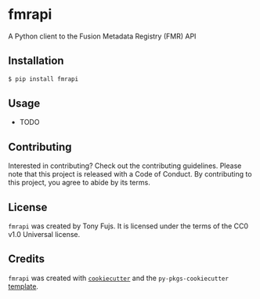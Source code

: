 # fmrapi

A Python client to the Fusion Metadata Registry (FMR) API

## Installation

```bash
$ pip install fmrapi
```

## Usage

- TODO

## Contributing

Interested in contributing? Check out the contributing guidelines. Please note that this project is released with a Code of Conduct. By contributing to this project, you agree to abide by its terms.

## License

`fmrapi` was created by Tony Fujs. It is licensed under the terms of the CC0 v1.0 Universal license.

## Credits

`fmrapi` was created with [`cookiecutter`](https://cookiecutter.readthedocs.io/en/latest/) and the `py-pkgs-cookiecutter` [template](https://github.com/py-pkgs/py-pkgs-cookiecutter).
